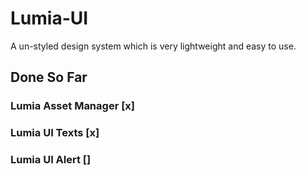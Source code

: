 # Lumia-UI
A un-styled design system which is very  lightweight and easy to use.

## Done So Far

### Lumia Asset Manager [x]

### Lumia UI Texts [x]

### Lumia UI Alert [] 